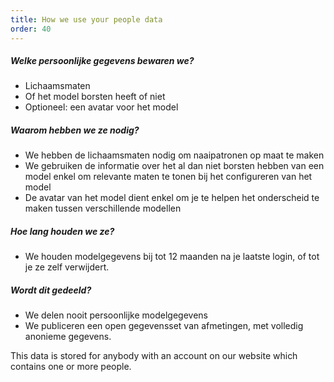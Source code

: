 ```yaml
---
title: How we use your people data
order: 40
---
```


##### Welke persoonlijke gegevens bewaren we?

- Lichaamsmaten
- Of het model borsten heeft of niet
- Optioneel: een avatar voor het model

##### Waarom hebben we ze nodig?

- We hebben de lichaamsmaten nodig om naaipatronen op maat te maken
- We gebruiken de informatie over het al dan niet borsten hebben van een model enkel om relevante maten te tonen bij het configureren van het model
- De avatar van het model dient enkel om je te helpen het onderscheid te maken tussen verschillende modellen

##### Hoe lang houden we ze?

- We houden modelgegevens bij tot 12 maanden na je laatste login, of tot je ze zelf verwijdert.

##### Wordt dit gedeeld?

- We delen nooit persoonlijke modelgegevens
- We publiceren een open gegevensset van afmetingen, met volledig anonieme gegevens.


<Note>
This data is stored for anybody with an account on our website which contains one or more people.
</Note>

